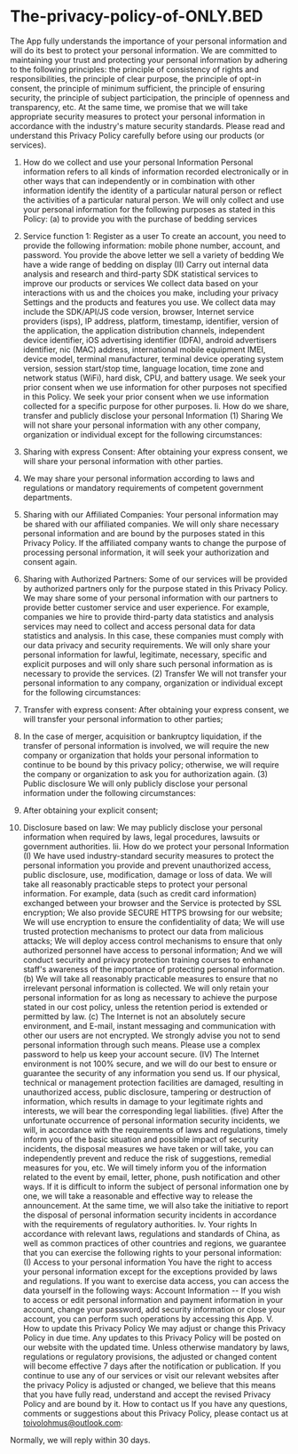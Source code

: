 # The-privacy-policy-of-ONLY.BED

The App fully understands the importance of your personal information and will do its best to protect your personal information. We are committed to maintaining your trust and protecting your personal information by adhering to the following principles: the principle of consistency of rights and responsibilities, the principle of clear purpose, the principle of opt-in consent, the principle of minimum sufficient, the principle of ensuring security, the principle of subject participation, the principle of openness and transparency, etc. At the same time, we promise that we will take appropriate security measures to protect your personal information in accordance with the industry's mature security standards. Please read and understand this Privacy Policy carefully before using our products (or services).
1. How do we collect and use your personal Information
Personal information refers to all kinds of information recorded electronically or in other ways that can independently or in combination with other information identify the identity of a particular natural person or reflect the activities of a particular natural person. We will only collect and use your personal information for the following purposes as stated in this Policy:
(a) to provide you with the purchase of bedding services
1. Service function 1: Register as a user
To create an account, you need to provide the following information: mobile phone number, account, and password.
You provide the above letter we sell a variety of bedding
We have a wide range of bedding on display
(II) Carry out internal data analysis and research and third-party SDK statistical services to improve our products or services
We collect data based on your interactions with us and the choices you make, including your privacy Settings and the products and features you use. We collect data may include the SDK/API/JS code version, browser, Internet service providers (isps), IP address, platform, timestamp, identifier, version of the application, the application distribution channels, independent device identifier, iOS advertising identifier (IDFA), android advertisers identifier, nic (MAC) address, international mobile equipment IMEI, device model, terminal manufacturer, terminal device operating system version, session start/stop time, language location, time zone and network status (WiFi), hard disk, CPU, and battery usage.
We seek your prior consent when we use information for other purposes not specified in this Policy.
We seek your prior consent when we use information collected for a specific purpose for other purposes.
Ii. How do we share, transfer and publicly disclose your personal Information
(1) Sharing
We will not share your personal information with any other company, organization or individual except for the following circumstances:
1. Sharing with express Consent: After obtaining your express consent, we will share your personal information with other parties.
2. We may share your personal information according to laws and regulations or mandatory requirements of competent government departments.
3. Sharing with our Affiliated Companies: Your personal information may be shared with our affiliated companies. We will only share necessary personal information and are bound by the purposes stated in this Privacy Policy. If the affiliated company wants to change the purpose of processing personal information, it will seek your authorization and consent again.

4. Sharing with Authorized Partners: Some of our services will be provided by authorized partners only for the purpose stated in this Privacy Policy. We may share some of your personal information with our partners to provide better customer service and user experience. For example, companies we hire to provide third-party data statistics and analysis services may need to collect and access personal data for data statistics and analysis. In this case, these companies must comply with our data privacy and security requirements. We will only share your personal information for lawful, legitimate, necessary, specific and explicit purposes and will only share such personal information as is necessary to provide the services.
(2) Transfer
We will not transfer your personal information to any company, organization or individual except for the following circumstances:
1. Transfer with express consent: After obtaining your express consent, we will transfer your personal information to other parties;
2. In the case of merger, acquisition or bankruptcy liquidation, if the transfer of personal information is involved, we will require the new company or organization that holds your personal information to continue to be bound by this privacy policy; otherwise, we will require the company or organization to ask you for authorization again.
(3) Public disclosure
We will only publicly disclose your personal information under the following circumstances:
1. After obtaining your explicit consent;
2. Disclosure based on law: We may publicly disclose your personal information when required by laws, legal procedures, lawsuits or government authorities.
Iii. How do we protect your personal Information
(I) We have used industry-standard security measures to protect the personal information you provide and prevent unauthorized access, public disclosure, use, modification, damage or loss of data. We will take all reasonably practicable steps to protect your personal information. For example, data (such as credit card information) exchanged between your browser and the Service is protected by SSL encryption; We also provide SECURE HTTPS browsing for our website; We will use encryption to ensure the confidentiality of data; We will use trusted protection mechanisms to protect our data from malicious attacks; We will deploy access control mechanisms to ensure that only authorized personnel have access to personal information; And we will conduct security and privacy protection training courses to enhance staff's awareness of the importance of protecting personal information.
(b) We will take all reasonably practicable measures to ensure that no irrelevant personal information is collected. We will only retain your personal information for as long as necessary to achieve the purpose stated in our cost policy, unless the retention period is extended or permitted by law.
(c) The Internet is not an absolutely secure environment, and E-mail, instant messaging and communication with other our users are not encrypted. We strongly advise you not to send personal information through such means. Please use a complex password to help us keep your account secure.
(IV) The Internet environment is not 100% secure, and we will do our best to ensure or guarantee the security of any information you send us. If our physical, technical or management protection facilities are damaged, resulting in unauthorized access, public disclosure, tampering or destruction of information, which results in damage to your legitimate rights and interests, we will bear the corresponding legal liabilities.
(five) After the unfortunate occurrence of personal information security incidents, we will, in accordance with the requirements of laws and regulations, timely inform you of the basic situation and possible impact of security incidents, the disposal measures we have taken or will take, you can independently prevent and reduce the risk of suggestions, remedial measures for you, etc. We will timely inform you of the information related to the event by email, letter, phone, push notification and other ways. If it is difficult to inform the subject of personal information one by one, we will take a reasonable and effective way to release the announcement.
At the same time, we will also take the initiative to report the disposal of personal information security incidents in accordance with the requirements of regulatory authorities.
Iv. Your rights
In accordance with relevant laws, regulations and standards of China, as well as common practices of other countries and regions, we guarantee that you can exercise the following rights to your personal information:
(I) Access to your personal information
You have the right to access your personal information except for the exceptions provided by laws and regulations. If you want to exercise data access, you can access the data yourself in the following ways:
Account Information -- If you wish to access or edit personal information and payment information in your account, change your password, add security information or close your account, you can perform such operations by accessing this App.
V. How to update this Privacy Policy
We may adjust or change this Privacy Policy in due time. Any updates to this Privacy Policy will be posted on our website with the updated time. Unless otherwise mandatory by laws, regulations or regulatory provisions, the adjusted or changed content will become effective 7 days after the notification or publication. If you continue to use any of our services or visit our relevant websites after the privacy Policy is adjusted or changed, we believe that this means that you have fully read, understand and accept the revised Privacy Policy and are bound by it.
How to contact us
If you have any questions, comments or suggestions about this Privacy Policy, please contact us at toivolohmus@outlook.com:

Normally, we will reply within 30 days.

